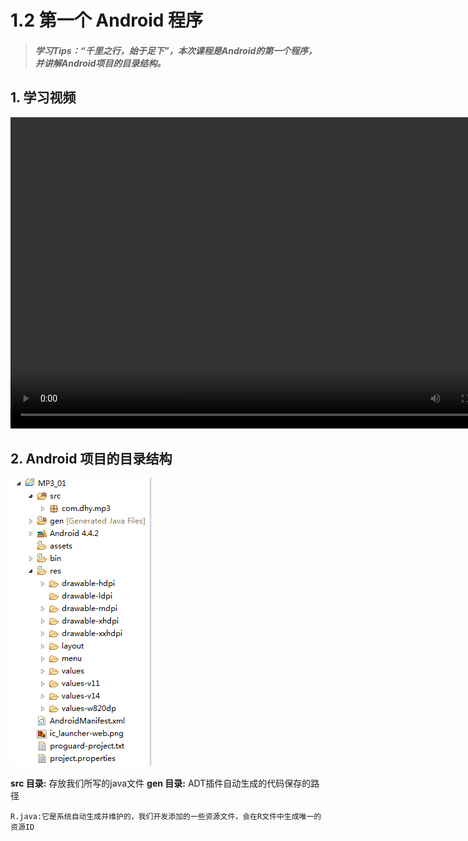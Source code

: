 # 1.2 第一个 Android 程序

>##### 学习Tips：“千里之行，始于足下”，本次课程是Android的第一个程序，并讲解Android项目的目录结构。

## 1. 学习视频

<video src="https://v.qq.com/iframe/player.html?vid=z0180bhmznp&tiny=0&auto=0" width="800" height="498" controls="controls">
</video>

## 2. Android 项目的目录结构

![android_project_lists.png](/images/chapter1/android_project_lists.png)

**src 目录:** 存放我们所写的java文件
**gen 目录:** ADT插件自动生成的代码保存的路径

    R.java:它是系统自动生成并维护的，我们开发添加的一些资源文件，会在R文件中生成唯一的资源ID
